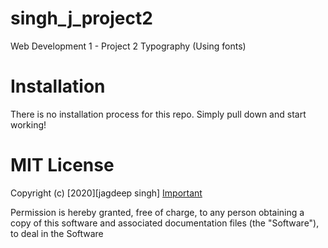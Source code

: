 # singh_j_project2
Web Development 1 - Project 2 Typography (Using fonts)

# Installation

There is no installation process for this repo. Simply pull down and start working!

# MIT License

Copyright (c) [2020][jagdeep singh]
<a href="https://youtu.be/Uj1ykZWtPYI">Important</a>

Permission is hereby granted, free of charge, to any person obtaining a copy
of this software and associated documentation files (the "Software"), to deal
in the Software
